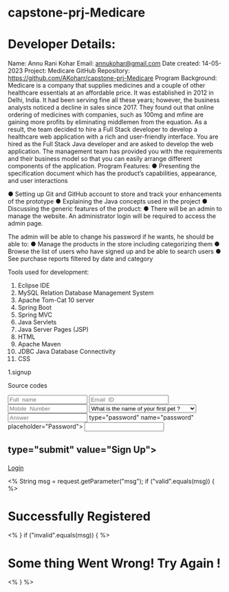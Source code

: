 # capstone-prj-Medicare
# Developer Details:
Name: Annu Rani Kohar
Email: annukohar@gmail.com 
Date created: 14-05-2023
Project: Medicare 
GitHub Repository:
https://github.com/AKoharr/capstone-prj-Medicare
Program Background:
Medicare is a company that supplies medicines and a couple of other healthcare essentials at an affordable price. It was established in 2012 in Delhi, India. It had been serving fine all these years; however, the business analysts noticed a decline in sales since 2017. They found out that online ordering of medicines with companies, such as 100mg and mfine are gaining more profits by eliminating middlemen from the equation. As a result, the team decided to hire a Full Stack developer to develop a healthcare web application with a rich and user-friendly interface.
You are hired as the Full Stack Java developer and are asked to develop the web application. The management team has provided you with the requirements and their business model so that you can easily arrange different components of the application.
Program Features:
●	Presenting the specification document which has the product’s
capabilities, appearance, and user interactions
 
●	Setting up Git and GitHub account to store and track your
enhancements of the prototype
●	Explaining the Java concepts used in the project
●	Discussing the generic features of the product:
●	There will be an admin to manage the website. An administrator login will be required to access the admin page.


The admin will be able to change his password if he wants, he should be able to:
●	Manage the products in the store including categorizing them
●	Browse the list of users who have signed up and be able to search users
●	See purchase reports filtered by date and category

Tools used for development:
1.	Eclipse IDE
2.	MySQL Relation Database Management System
3.	Apache Tom-Cat 10 server
4.	Spring Boot
5.	Spring MVC
6.	Java Servlets
7.	Java Server Pages (JSP)
8.	HTML
9.	Apache Maven
10.	JDBC Java Database Connectivity
11.	CSS
 



 

1.signup
 
Source codes
 



<!DOCTYPE  html>
<html>
<head>
<link  rel="stylesheet"  href="css/signup-style.css">
<title>Sign  up</title>
</head>
<body>
<div  id='container'>
<div  class='signup'>
<form  action="signupAction.jsp"  method="post">
<input  type="text"  name="name"  placeholder="Full  name">  <input type="email"  name="email"  placeholder="Email  ID">  <input type="number"  name="phonenumber"  placeholder="Mobile  Number">
<select  name="securityQuestion"  required>
<option  value="What  is  the  name  of  your  first  pet  ?">What is  the  name  of  your  first  pet  ?</option>
<option  value="What  is  your  first  car  ?">What  is  your first car ?</option>
<option  value="Where  did  you  born  ?">Where  did  you  born
 
?</option>



<input
 

<option  value="What  is  the  name  of  your  first  school  ?">What is  the  name  of  your  first  school  ?</option>
</select>  <input  type="text"  name="answer"  placeholder="Answer"> type="password"  name="password"  placeholder="Password">  <input
  

</form>
<h2>
 
type="submit"  value="Sign  Up">
 


</div>
 

</h2>
 
<a  href="login.jsp">Login</a>
 
<div  class='whysign'>
<%
String  msg  =  request.getParameter("msg");
if  ("valid".equals(msg))  {
%>
<h1>Successfully  Registered</h1>
<%
}
if  ("invalid".equals(msg))  {
%>

<h1>Some  thing  Went  Wrong!  Try  Again  !</h1>
<%
}
%>
</div>
</div>

</body>
</html>

